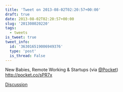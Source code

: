 ```yaml
---
title: 'Tweet on 2013-08-02T02:20:57+00:00'
draft: true
date: 2013-08-02T02:20:57+00:00
slug: '201308020220'
tags:
  - tweets
is_tweet: true
tweet_info:
  id: '363016519006949376'
  type: 'post'
  is_thread: False
---
```




New Babies, Remote Working &amp; Startups (via [@Pocket](https://x.com/Pocket)) <http://pocket.co/sPR7x>

[Discussion](https://x.com/sytelus/status/363016519006949376)
